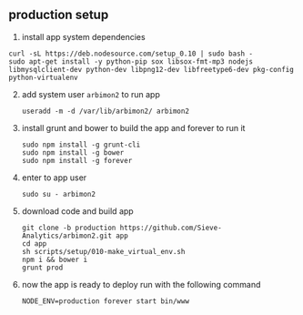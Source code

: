 
## production setup 
    
 1. install app system dependencies
   ```
   curl -sL https://deb.nodesource.com/setup_0.10 | sudo bash -
   sudo apt-get install -y python-pip sox libsox-fmt-mp3 nodejs libmysqlclient-dev python-dev libpng12-dev libfreetype6-dev pkg-config python-virtualenv
   ```


 2. add system user `arbimon2` to run app
    ```
    useradd -m -d /var/lib/arbimon2/ arbimon2
    ```


 3. install grunt and bower to build the app and forever to run it
    ```
    sudo npm install -g grunt-cli
    sudo npm install -g bower
    sudo npm install -g forever
    ```


 4. enter to app user
    ```
    sudo su - arbimon2
    ```
    
    
 5. download code and build app
    ```
    git clone -b production https://github.com/Sieve-Analytics/arbimon2.git app
    cd app
    sh scripts/setup/010-make_virtual_env.sh
    npm i && bower i
    grunt prod
    ```
    
    
 6. now the app is ready to deploy run with the following command
    ```
    NODE_ENV=production forever start bin/www
    ```
    
